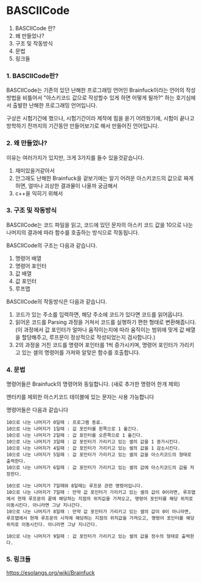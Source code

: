 # BASCIICode

1. BASCIICode 란?
2. 왜 만들었나?
3. 구조 및 작동방식
4. 문법
5. 링크들

### 1. BASCIICode란?
BASCIICode는 기존의 있던 난해한 프로그래밍 언어인 Brainfuck이라는 언어의 작성방법을 비틀어서 "아스키코드 값으로 작성할수 있게 하면 어떻게 될까?" 하는 호기심에서 출발한 난해한 프로그래밍 언어입니다.

구상은 시험기간에 했으나, 시험기간이라 제작에 힘을 쏟기 어려웠기에, 시험이 끝나고 방학하기 전까지의 기간동안 만들어보기로 해서 만들어진 언어입니다.

### 2. 왜 만들었나?
이유는 여러가지가 있지만, 크게 3가지를 들수 있을것같습니다.

1. 재미있을거같아서
2. 안그래도 난해한 Brainfuck을 겉보기에는 알기 어려운 아스키코드의 값으로 짜게 하면, 얼마나 괴상한 결과물이 나올까 궁금해서
3. c++을 익히기 위해서

### 3. 구조 및 작동방식

BASCIICode는 코드 파일을 읽고, 코드에 있던 문자의 아스키 코드 값을 10으로 나눈 나머지의 결과에 따라 함수를 호출하는 방식으로 작동됩니다.

BASCIICode의 구조는 다음과 같습니다.

1. 명령어 배열
2. 명령어 포인터
3. 값 배열
4. 값 포인터
5. 루프맵

BASCIICode의 작동방식은 다음과 같습니다.

1. 코드가 있는 주소를 입력하면, 해당 주소에 코드가 있다면 코드를 읽어옵니다. 
2. 읽어온 코드를 Parsing 과정을 거쳐서 코드를 실행하기 편한 형태로 변환해줍니다. (이 과정에서 값 포인터가 얼마나 움직이는지에 따라 움직이는 범위에 맞게 값 배열을 할당해주고, 루프문이 정상적으로 작성되었는지 검사합니다.)
3. 2의 과정을 거친 코드를 명령어 포인터를 1씩 증가시키며, 명령어 포인터가 가리키고 있는 셀의 명령어를 가져와 알맞은 함수를 호출합니다.

### 4. 문법


명령어들은 Brainfuck의 명령어와 동일합니다. (새로 추가한 명령어 한개 제외)

엔터키를 제외한 아스키코드 테이블에 있는 문자는 사용 가능합니다

명령어들은 다음과 같습니다

```
10으로 나눈 나머지가 0일때 : 프로그램 종료.
10으로 나눈 나머지가 1일때 : 값 포인터를 왼쪽으로 1 옮긴다.
10으로 나눈 나머지가 2일때 : 값 포인터를 오른쪽으로 1 옮긴다.
10으로 나눈 나머지가 3일때 : 값 포인터가 가리키고 있는 셀의 값을 1 증가시킨다.
10으로 나눈 나머지가 4일때 : 값 포인터가 가리키고 있는 셀의 값을 1 감소시킨다.
10으로 나눈 나머지가 5일때 : 값 포인터가 가리키고 있는 셀의 값을 아스키코드의 형태로 출력한다.
10으로 나눈 나머지가 6일때 : 값 포인터가 가리키고 있는 셀의 값에 아스키코드의 값을 저장한다.

10으로 나눈 나머지가 7일때와 8일때는 루프문 관련 명령어입니다.
10으로 나눈 나머지가 7일때 : 만약 값 포인터가 가리키고 있는 셀의 값이 0이라면, 루프맵에서 현재 루프문의 끝에 해당하는 지점의 위치값을 가져오고, 명령어 포인터를 해당 위치로 이동시킨다. 아니라면 그냥 지나간다.
10으로 나눈 나머지가 8일때 : 만약 값 포인터가 가리키고 있는 셀의 값이 0이 아니라면, 루프맵에서 현재 루프문의 시작에 해당하는 지점의 위치값을 가져오고, 명령어 포인터를 해당 위치로 이동시킨다. 아니라면 그냥 지나간다.

10으로 나눈 나머지가 9일때 : 값 포인터가 가리키고 있는 셀의 값을 정수의 형태로 출력한다.
```

### 5. 링크들

<https://esolangs.org/wiki/Brainfuck>
